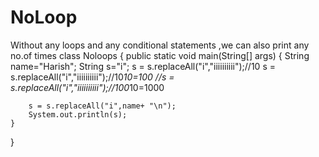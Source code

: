 # NoLoop
Without any loops and any conditional statements ,we can also print any no.of times
class Noloops {
	public static void main(String[] args) {
		String name="Harish";
		String s="i";
		s = s.replaceAll("i","iiiiiiiiii");//10
		s = s.replaceAll("i","iiiiiiiiii");//10*10=100
		//s = s.replaceAll("i","iiiiiiiiii");//100*10=1000

		s = s.replaceAll("i",name+ "\n");
		System.out.println(s);
	}
}
